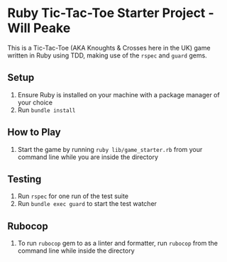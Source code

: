 # Ruby Tic-Tac-Toe Starter Project - Will Peake

This is a Tic-Tac-Toe (AKA Knoughts & Crosses here in the UK) game written in Ruby using TDD, making use of the `rspec` and `guard` gems.

## Setup

1. Ensure Ruby is installed on your machine with a package manager of your choice
1. Run `bundle install`

## How to Play

1. Start the game by running `ruby lib/game_starter.rb` from your command line while you are inside the directory

## Testing

1. Run `rspec` for one run of the test suite
2. Run `bundle exec guard` to start the test watcher

## Rubocop

1. To run `rubocop` gem to as a linter and formatter, run `rubocop` from the command line while inside the directory



